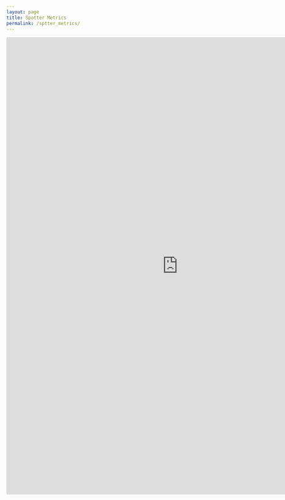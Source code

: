 ```yaml
---
layout: page
title: Spotter Metrics
permalink: /sptter_metrics/
---
```


<iframe width="900" height="1200" src="https://datastudio.google.com/embed/reporting/43a4d0d6-d8e7-4e20-97ff-23bab6c31119/page/pURUC" frameborder="0" style="border:0" allowfullscreen></iframe>
